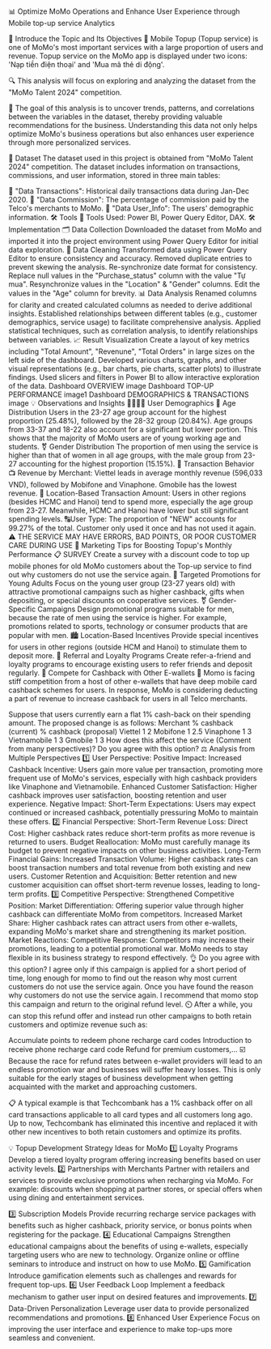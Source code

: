 📊 Optimize MoMo Operations and Enhance User Experience through Mobile top-up service Analytics

🎯 Introduce the Topic and Its Objectives
📱 Mobile Topup (Topup service) is one of MoMo's most important services with a large proportion of users and revenue. Topup service on the MoMo app is displayed under two icons: 'Nạp tiền điện thoại' and 'Mua mã thẻ di động'.

🔍 This analysis will focus on exploring and analyzing the dataset from the "MoMo Talent 2024" competition.

🎯 The goal of this analysis is to uncover trends, patterns, and correlations between the variables in the dataset, thereby providing valuable recommendations for the business. Understanding this data not only helps optimize MoMo's business operations but also enhances user experience through more personalized services.

📂 Dataset
The dataset used in this project is obtained from "MoMo Talent 2024" competition. The dataset includes information on transactions, commissions, and user information, stored in three main tables:

📅 "Data Transactions": Historical daily transactions data during Jan-Dec 2020.
📅 "Data Commission": The percentage of commission paid by the Telco's merchants to MoMo.
📅 "Data User_Info": The users' demographic information.
🛠️ Tools
🔧 Tools Used: Power BI, Power Query Editor, DAX.
🛠️ Implementation
🗂️ Data Collection
Downloaded the dataset from MoMo and imported it into the project environment using Power Query Editor for initial data exploration.
🧹 Data Cleaning
Transformed data using Power Query Editor to ensure consistency and accuracy.
Removed duplicate entries to prevent skewing the analysis.
Re-synchronize date format for consistency.
Replace null values ​​in the "Purchase_status" column with the value "Tự mua".
Resynchronize values ​​in the "Location" & "Gender" columns.
Edit the values ​​in the "Age" column for brevity.
📊 Data Analysis
Renamed columns for clarity and created calculated columns as needed to derive additional insights.
Established relationships between different tables (e.g., customer demographics, service usage) to facilitate comprehensive analysis.
Applied statistical techniques, such as correlation analysis, to identify relationships between variables.
📈 Result Visualization
Create a layout of key metrics including "Total Amount", "Revenune", "Total Orders" in large sizes on the left side of the dashboard.
Developed various charts, graphs, and other visual representations (e.g., bar charts, pie charts, scatter plots) to illustrate findings.
Used slicers and filters in Power BI to allow interactive exploration of the data.
Dashboard OVERVIEW image
Dashboard TOP-UP PERFORMANCE image1
Dashboard DEMOGRAPHICS & TRANSACTIONS image
💡 Observations and Insights
👨‍👩‍👧‍👦 User Demographics
🎂 Age Distribution
Users in the 23-27 age group account for the highest proportion (25.48%), followed by the 28-32 group (20.84%).
Age groups from 33-37 and 18-22 also account for a significant but lower portion.
This shows that the majority of MoMo users are of young working age and students.
⚧️ Gender Distribution
The proportion of men using the service is higher than that of women in all age groups, with the male group from 23-27 accounting for the highest proportion (15.15%).
📢 Transaction Behavior
📺 Revenue by Merchant: Viettel leads in average monthly revenue (596,033 VND), followed by Mobifone and Vinaphone. Gmobile has the lowest revenue.
🏡 Location-Based Transaction Amount: Users in other regions (besides HCMC and Hanoi) tend to spend more, especially the age group from 23-27. Meanwhile, HCMC and Hanoi have lower but still significant spending levels.
🔠User Type: The proportion of "NEW" accounts for 99.27% ​​of the total. Customer only used it once and has not used it again.
⚠️ THE SERVICE MAY HAVE ERRORS, BAD POINTS, OR POOR CUSTOMER CARE DURING USE
🔔 Marketing Tips for Boosting Topup's Monthly Performance
📋 SURVEY
Create a survey with a discount code to top up mobile phones for old MoMo customers about the Top-up service to find out why customers do not use the service again.
🎯 Targeted Promotions for Young Adults
Focus on the young user group (23-27 years old) with attractive promotional campaigns such as higher cashback, gifts when depositing, or special discounts on cooperative services.
⚧️ Gender-Specific Campaigns
Design promotional programs suitable for men, because the rate of men using the service is higher. For example, promotions related to sports, technology or consumer products that are popular with men.
🏙️ Location-Based Incentives
Provide special incentives for users in other regions (outside HCM and Hanoi) to stimulate them to deposit more.
👫 Referral and Loyalty Programs
Create refer-a-friend and loyalty programs to encourage existing users to refer friends and deposit regularly.
🏇 Compete for Cashback with Other E-wallets
🚨 Momo is facing stiff competition from a host of other e-wallets that have deep mobile card cashback schemes for users. In response, MoMo is considering deducting a part of revenue to increase cashback for users in all Telco merchants.

Suppose that users currently earn a flat 1% cash-back on their spending amount. The proposed change is as follows:
Merchant	% cashback (current)	% cashback (proposal)
Viettel	1	2
Mobifone	1	2.5
Vinaphone	1	3
Vietnamobile	1	3
Gmobile	1	3
How does this affect the service (Comment from many perspectives)? Do you agree with this option?
⚖️ Analysis from Multiple Perspectives
1️⃣ User Perspective:
Positive Impact:
Increased Cashback Incentive: Users gain more value per transaction, promoting more frequent use of MoMo's services, especially with high cashback providers like Vinaphone and Vietnamobile.
Enhanced Customer Satisfaction: Higher cashback improves user satisfaction, boosting retention and user experience.
Negative Impact:
Short-Term Expectations: Users may expect continued or increased cashback, potentially pressuring MoMo to maintain these offers.
2️⃣ Financial Perspective:
Short-Term Revenue Loss:
Direct Cost: Higher cashback rates reduce short-term profits as more revenue is returned to users.
Budget Reallocation: MoMo must carefully manage its budget to prevent negative impacts on other business activities.
Long-Term Financial Gains:
Increased Transaction Volume: Higher cashback rates can boost transaction numbers and total revenue from both existing and new users.
Customer Retention and Acquisition: Better retention and new customer acquisition can offset short-term revenue losses, leading to long-term profits.
3️⃣ Competitive Perspective:
Strengthened Competitive Position:
Market Differentiation: Offering superior value through higher cashback can differentiate MoMo from competitors.
Increased Market Share: Higher cashback rates can attract users from other e-wallets, expanding MoMo's market share and strengthening its market position.
Market Reactions:
Competitive Response: Competitors may increase their promotions, leading to a potential promotional war. MoMo needs to stay flexible in its business strategy to respond effectively.
👌 Do you agree with this option?
I agree only if this campaign is applied for a short period of time, long enough for momo to find out the reason why most current customers do not use the service again.
Once you have found the reason why customers do not use the service again. I recommend that momo stop this campaign and return to the original refund level.
⏲️ After a while, you can stop this refund offer and instead run other campaigns to both retain customers and optimize revenue such as:

Accumulate points to redeem phone recharge card codes
Introduction to receive phone recharge card code
Refund for premium customers,...
☑️ Because the race for refund rates between e-wallet providers will lead to an endless promotion war and businesses will suffer heavy losses. This is only suitable for the early stages of business development when getting acquainted with the market and approaching customers.

📋 A typical example is that Techcombank has a 1% cashback offer on all card transactions applicable to all card types and all customers long ago. Up to now, Techcombank has eliminated this incentive and replaced it with other new incentives to both retain customers and optimize its profits.

💡 Topup Development Strategy Ideas for MoMo
1️⃣ Loyalty Programs
Develop a tiered loyalty program offering increasing benefits based on user activity levels.
2️⃣ Partnerships with Merchants
Partner with retailers and services to provide exclusive promotions when recharging via MoMo.
For example: discounts when shopping at partner stores, or special offers when using dining and entertainment services.

3️⃣ Subscription Models
Provide recurring recharge service packages with benefits such as higher cashback, priority service, or bonus points when registering for the package.
4️⃣ Educational Campaigns
Strengthen educational campaigns about the benefits of using e-wallets, especially targeting users who are new to technology. Organize online or offline seminars to introduce and instruct on how to use MoMo.
5️⃣ Gamification
Introduce gamification elements such as challenges and rewards for frequent top-ups.
6️⃣ User Feedback Loop
Implement a feedback mechanism to gather user input on desired features and improvements.
7️⃣ Data-Driven Personalization
Leverage user data to provide personalized recommendations and promotions.
8️⃣ Enhanced User Experience
Focus on improving the user interface and experience to make top-ups more seamless and convenient.
